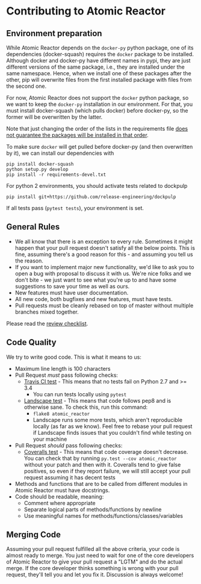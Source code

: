 # Contributing to Atomic Reactor

## Environment preparation

While Atomic Reactor depends on the `docker-py` python package, one of its dependencies (docker-squash) requires the `docker` package to be installed.  Although docker and docker-py have different names in pypi, they are just different versions of the same package, i.e., they are installed under the same namespace. Hence, when we install one of these packages after the other, pip will overwrite files from the first installed package with files from the second one.

For now, Atomic Reactor does not support the `docker` python package, so we want to keep the `docker-py` installation in our environment. For that, you must install docker-squash (which pulls docker) before docker-py, so the former will be overwritten by the latter.

Note that just changing the order of the lists in the requirements file [does not guarantee the packages will be installed in that order](https://pip.pypa.io/en/stable/reference/pip_install/#installation-order).

To make sure `docker` will get pulled before docker-py (and then overwritten by it), we can install our dependencies with

```
pip install docker-squash
python setup.py develop
pip install -r requirements-devel.txt
```

For python 2 environments, you should activate tests related to dockpulp

```
pip install git+https://github.com/release-engineering/dockpulp
```

If all tests pass (`pytest tests`), your environment is set.

## General Rules

* We all know that there is an exception to every rule. Sometimes it might happen that your pull request doesn't satisfy all the below points. This is fine, assuming there's a good reason for this - and assuming you tell us the reason.
* If you want to implement major new functionality, we'd like to ask you to open a bug with proposal to discuss it with us. We're nice folks and we don't bite - we just want to see what you're up to and have some suggestions to save your time as well as ours.
* New features must have user documentation.
* All new code, both bugfixes and new features, must have tests.
* Pull requests must be cleanly rebased on top of master without multiple branches mixed together.

Please read the [review checklist](https://osbs.readthedocs.io/en/latest/contributors.html#submitting-changes).

## Code Quality

We try to write good code. This is what it means to us:

* Maximum line length is 100 characters
* Pull Request *must* pass following checks:
  * [Travis CI test](https://travis-ci.org/containerbuildsystem/atomic-reactor) - This means that no tests fail on Python 2.7 and >= 3.4
    * You can run tests locally using `pytest`
  * [Landscape test](https://landscape.io/github/containerbuildsystem/atomic-reactor) - This means that code follows pep8 and is otherwise sane. To check this, run this command:
    * `flake8 atomic_reactor`
    * Landscape runs some more tests, which aren't reproducible locally (as far as we know). Feel free to rebase your pull request if Landscape finds issues that you couldn't find while testing on your machine
* Pull Request *should* pass following checks:
  * [Coveralls test](https://coveralls.io/r/containerbuildsystem/atomic-reactor) - This means that code coverage doesn't decrease. You can check that by running `py.test --cov atomic_reactor` without your patch and then with it. Coveralls tend to give false positives, so even if they report failure, we will still accept your pull request assuming it has decent tests
* Methods and functions that are to be called from different modules in Atomic Reactor must have docstrings.
* Code should be readable, meaning:
  * Comment where appropriate
  * Separate logical parts of methods/functions by newline
  * Use meaningful names for methods/functions/classes/variables

## Merging Code

Assuming your pull request fulfilled all the above criteria, your code is almost ready to merge. You just need to wait for one of the core developers of Atomic Reactor to give your pull request a "LGTM" and do the actual merge. If the core developer thinks something is wrong with your pull request, they'll tell you and let you fix it. Discussion is always welcome!
